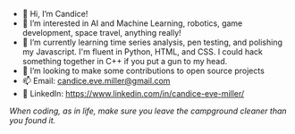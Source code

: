 - 👋 Hi, I’m Candice!
- 👀 I’m interested in AI and Machine Learning, robotics, game development, space travel, anything really!
- 🌱 I’m currently learning time series analysis, pen testing, and polishing my Javascript. I'm fluent in Python, HTML, and CSS. I could hack something together in C++ if you put a gun to my head.
- 💞️ I’m looking to make some contributions to open source projects
- 📫 Email: candice.eve.miller@gmail.com
- 💼 LinkedIn: https://www.linkedin.com/in/candice-eve-miller/

*When coding, as in life, make sure you leave the campground cleaner than you found it.*
